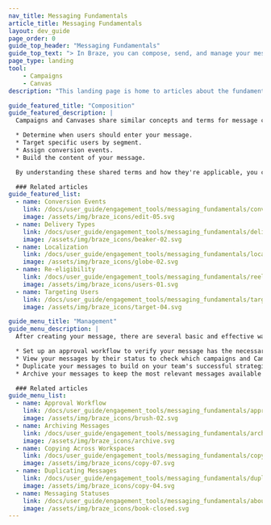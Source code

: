```yaml
---
nav_title: Messaging Fundamentals
article_title: Messaging Fundamentals
layout: dev_guide
page_order: 0
guide_top_header: "Messaging Fundamentals"
guide_top_text: "> In Braze, you can compose, send, and manage your messages by using <a href='/docs/user_guide/getting_started/campaigns_canvases'>a campaign or a Canvas</a>. For both these messaging methods, there are some shared messaging fundamentals for composition (setting up your message) and management (administratively handling your message)."
page_type: landing
tool: 
    - Campaigns
    - Canvas
description: "This landing page is home to articles about the fundamentals of messaging with campaigns and Canvases. Here, you'll find resources on strategically using conversion events and determining your delivery type when composing your messages, and using the approval workflow and understanding statuses when managing your messages."

guide_featured_title: "Composition"
guide_featured_description: |
  Campaigns and Canvases share similar concepts and terms for message composition, but can vary in how the workflow is set up in the respective builder in the dashboard. These shared fundamentals can be understood in how you:

  * Determine when users should enter your message.
  * Target specific users by segment.
  * Assign conversion events.
  * Build the content of your message.

  By understanding these shared terms and how they're applicable, you can strategically build your messages regardless of which messaging method you choose.

  ### Related articles
guide_featured_list:
  - name: Conversion Events
    link: /docs/user_guide/engagement_tools/messaging_fundamentals/conversion_events/
    image: /assets/img/braze_icons/edit-05.svg
  - name: Delivery Types
    link: /docs/user_guide/engagement_tools/messaging_fundamentals/delivery_types/
    image: /assets/img/braze_icons/beaker-02.svg
  - name: Localization
    link: /docs/user_guide/engagement_tools/messaging_fundamentals/localization/
    image: /assets/img/braze_icons/globe-02.svg
  - name: Re-eligibility
    link: /docs/user_guide/engagement_tools/messaging_fundamentals/reeligibility/
    image: /assets/img/braze_icons/users-01.svg
  - name: Targeting Users
    link: /docs/user_guide/engagement_tools/messaging_fundamentals/targeting_users/
    image: /assets/img/braze_icons/target-04.svg

guide_menu_title: "Management"
guide_menu_description: |
  After creating your message, there are several basic and effective ways you can manage and organize your dashboard to prepare for launch and to handle after launch. This can include how you:

  * Set up an approval workflow to verify your message has the necessary settings and details to launch.
  * View your messages by their status to check which campaigns and Canvases are in the process of sending.
  * Duplicate your messages to build on your team's successful strategies.
  * Archive your messages to keep the most relevant messages available on your dashboard.

  ### Related articles
guide_menu_list:
  - name: Approval Workflow
    link: /docs/user_guide/engagement_tools/messaging_fundamentals/approvals/
    image: /assets/img/braze_icons/brush-02.svg
  - name: Archiving Messages
    link: /docs/user_guide/engagement_tools/messaging_fundamentals/archiving/
    image: /assets/img/braze_icons/archive.svg
  - name: Copying Across Workspaces
    link: /docs/user_guide/engagement_tools/messaging_fundamentals/copying_across_workspaces/
    image: /assets/img/braze_icons/copy-07.svg
  - name: Duplicating Messages
    link: /docs/user_guide/engagement_tools/messaging_fundamentals/duplicating/
    image: /assets/img/braze_icons/copy-04.svg
  - name: Messaging Statuses
    link: /docs/user_guide/engagement_tools/messaging_fundamentals/about_statuses/
    image: /assets/img/braze_icons/book-closed.svg
---
```

